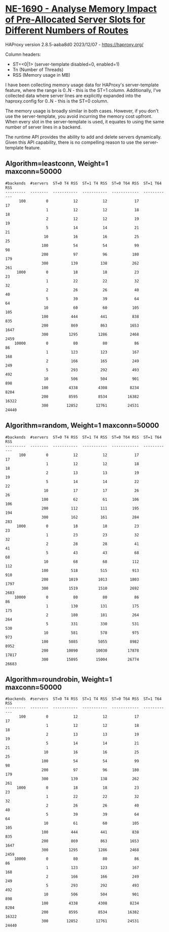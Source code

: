 # [NE-1690 - Analyse Memory Impact of Pre-Allocated Server Slots for Different Numbers of Routes](https://issues.redhat.com/browse/NE-1690)
HAProxy version 2.8.5-aaba8d0 2023/12/07 - https://haproxy.org/

Column headers:
- ST=<0|1> (server-template disabled=0, enabled=1)
- Tn (Number of Threads)
- RSS (Memory usage in MB)

I have been collecting memory usage data for HAProxy's server-template
feature, where the range is 0..N - this is the ST=1 column.
Additionally, I've collected data where server lines are explicitly
expanded into the haproxy.config for 0..N - this is the ST=0 column.

The memory usage is broadly similar in both cases. However, if you
don't use the server-template, you avoid incurring the memory cost
upfront. When every slot in the server-template is used, it equates to
using the same number of server lines in a backend.

The runtime API provides the ability to add and delete servers
dynamically. Given this API capability, there is no compelling reason
to use the server-template feature.

## Algorithm=leastconn, Weight=1 maxconn=50000
```
#backends  #servers  ST=0 T4 RSS  ST=1 T4 RSS  ST=0 T64 RSS  ST=1 T64 RSS
---------  --------  -----------  -----------  ------------  ------------
      100         0           12           12            17            17
                  1           12           12            18            18
                  2           12           12            19            19
                  5           14           14            21            21
                 10           16           16            25            25
                100           54           54            99            98
                200           97           96           180           179
                300          139          138           262           261
     1000         0           18           18            23            23
                  1           22           22            32            32
                  2           26           26            40            40
                  5           39           39            64            64
                 10           60           60           105           105
                100          444          441           838           835
                200          869          863          1653          1647
                300         1295         1286          2468          2459
    10000         0           80           80            86            86
                  1          123          123           167           168
                  2          166          165           249           249
                  5          293          292           493           492
                 10          506          504           901           898
                100         4338         4308          8234          8204
                200         8595         8534         16382         16322
                300        12852        12761         24531         24440
```
## Algorithm=random, Weight=1 maxconn=50000
```
#backends  #servers  ST=0 T4 RSS  ST=1 T4 RSS  ST=0 T64 RSS  ST=1 T64 RSS
---------  --------  -----------  -----------  ------------  ------------
      100         0           12           12            17            17
                  1           12           12            18            18
                  2           13           13            19            19
                  5           14           14            22            22
                 10           17           17            26            26
                100           62           61           106           106
                200          112          111           195           194
                300          162          161           284           283
     1000         0           18           18            23            23
                  1           23           23            32            32
                  2           28           28            41            41
                  5           43           43            68            68
                 10           68           68           112           112
                100          518          515           913           910
                200         1019         1013          1803          1797
                300         1519         1510          2692          2683
    10000         0           80           80            86            86
                  1          130          131           175           175
                  2          180          181           264           264
                  5          331          330           531           530
                 10          581          578           975           973
                100         5085         5055          8982          8952
                200        10090        10030         17878         17817
                300        15095        15004         26774         26683
```
## Algorithm=roundrobin, Weight=1 maxconn=50000
```
#backends  #servers  ST=0 T4 RSS  ST=1 T4 RSS  ST=0 T64 RSS  ST=1 T64 RSS
---------  --------  -----------  -----------  ------------  ------------
      100         0           12           12            17            17
                  1           12           12            18            18
                  2           13           13            19            19
                  5           14           14            21            21
                 10           16           16            25            25
                100           54           54            99            98
                200           97           96           180           179
                300          139          138           262           261
     1000         0           18           18            23            23
                  1           22           22            32            32
                  2           26           26            40            40
                  5           39           39            64            64
                 10           61           60           105           105
                100          444          441           838           835
                200          869          863          1653          1647
                300         1295         1286          2468          2459
    10000         0           80           80            86            86
                  1          123          123           167           168
                  2          166          166           249           249
                  5          293          292           493           492
                 10          506          504           901           898
                100         4338         4308          8234          8204
                200         8595         8534         16382         16322
                300        12852        12761         24531         24440
```

